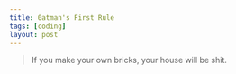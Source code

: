 ```yaml
---
title: 0atman's First Rule
tags: [coding]
layout: post
---
```


> If you make your own bricks, your house will be shit.
